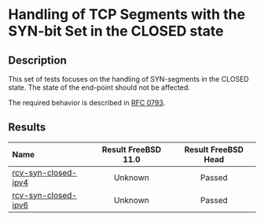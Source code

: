 # Handling of TCP Segments with the SYN-bit Set in the CLOSED state

## Description
This set of tests focuses on the handling of SYN-segments in the CLOSED state.
The state of the end-point should not be affected.

The required behavior is described in [RFC 0793](https://tools.ietf.org/html/rfc793#section-3.9).

## Results

| Name                                                                                                                                                             | Result FreeBSD 11.0 | Result FreeBSD Head |
|:-----------------------------------------------------------------------------------------------------------------------------------------------------------------|:-------------------:|:-------------------:|
|[rcv-syn-closed-ipv4](rcv-syn-closed-ipv4.pkt "Ensure that the reception of a SYN-segment in the CLOSED state does trigger the sending of a RST-ACK-segment")     | Unknown             | Passed              |
|[rcv-syn-closed-ipv6](rcv-syn-closed-ipv6.pkt "Ensure that the reception of a SYN-segment in the CLOSED state does trigger the sending of a RST-ACK-segment")     | Unknown             | Passed              |
